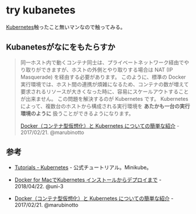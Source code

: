 # try kubanetes
[Kubernetes](https://github.com/kubernetes/kubernetes)触ったこと無いマンなので触ってみる。

## Kubanetesがなにをもたらすか

>同一ホスト内で動くコンテナ同士は、プライベートネットワーク経由でやり取りができますが、ホストの外側とやり取りする場合は NAT (IP Masquerade) を経由する必要があります。
このように、標準の Docker 実行環境では、ホスト間の連携が煩雑になるため、コンテナの数が増えて要求されるリソースが大きくなった時に、容易にスケールアウトすることが出来ません。
この問題を解決するのが Kubernetes です。
Kubernetes によって、複数台のホストから構成される実行環境を **あたかも一台の実行環境のように** 扱うことができるようになります。
>
>[Docker（コンテナ型仮想化）と Kubernetes についての簡単な紹介](https://ubiteku.oinker.me/2017/02/21/docker-and-kubernetes-intro/) - 2017/02/21. @marubinotto 



## 参考

 - [Tutorials - Kubernetes](https://kubernetes.io/docs/tutorials/hello-minikube/) - 公式チュートリアル。Minikube。

 - [Docker for MacでKubernetes インストールからデプロイまで](https://qiita.com/uni-3/items/a4f2afa0973bfc35b498) - 2018/04/22. @uni-3

 - [Docker（コンテナ型仮想化）と Kubernetes についての簡単な紹介](https://ubiteku.oinker.me/2017/02/21/docker-and-kubernetes-intro/) - 2017/02/21. @marubinotto 


